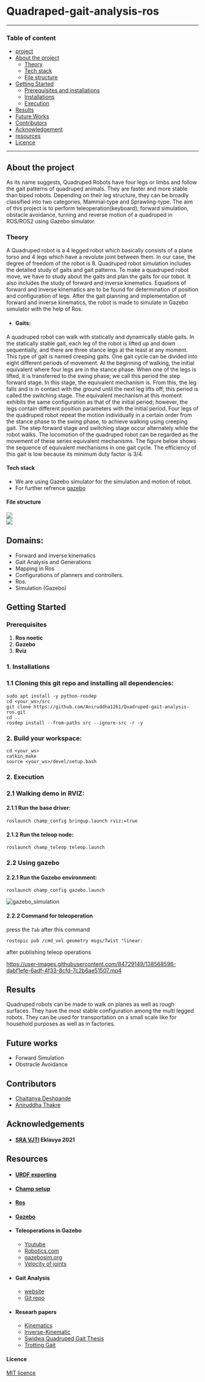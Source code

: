 # Quadraped-gait-analysis-ros
---

### Table of content
- [project]()
- [About the project](#about-the-project)
    - [Theory](#theory)
    - [Tech stack](#tech-stack)
    - [File structure](#file-structure) 
- [Getting Started](#getting-started)
   - [Prerequisites and installations](#prerequisites)
   - [Installations](#1-installations)
   - [Execution](#2-execution)
- [Results](#results)
- [Future Works](#future-works)
- [Contributors](#contributors)
- [Acknowledgement](#acknowledgements)
- [resources](#resources)
- [Licence](#licence)
---
## About the project
As its name suggests, Quadruped Robots have four legs or limbs and follow the gait patterns of quadruped animals. They are faster and more stable than biped robots. Depending on their leg structure, they can be broadly classified into two categories, Mammal-type and Sprawling-type.
The aim of this project is to perform teleoperation(keyboard), forward simulation, obstacle avoidance, turning and reverse motion of a quadruped in ROS/ROS2 using Gazebo simulator.
### Theory
   A Quadruped robot is a 4 legged robot which basically consists of a plane torso and 4 legs which have a revolute joint between them. In our case, the degree of freedom of the robot is 8. Quadruped robot simulation includes the detailed study of gaits and gait patterns. To make a quadruped robot move, we have to study about the gaits and plan the gaits for our tobot. It also includes the study of forward and inverse kinematics. Equations of forward and inverse kinematics are to be found for determination of position and configuration of legs. After the gait planning and implementation of forward and inverse kinematics, the robot is made to simulate in Gazebo simulator with the help of Ros.  
- #### Gaits:  
A quadruped robot can walk with statically and dynamically stable gaits. In the statically stable gait, each leg of the robot is lifted up and down sequentially, and there are three stance legs at the least at any moment. This type of gait is named creeping gaits. One gait cycle can be divided into eight different periods of movement. At the beginning of walking, the initial equivalent where four legs are in the stance phase. When one of the legs is lifted, it is transferred to the swing phase; we call this period the step forward stage. In this stage, the equivalent mechanism is. From this, the leg falls and is in contact with the ground until the next leg lifts off; this period is called the switching stage. The equivalent mechanism at this moment exhibits the same configuration as that of the initial period; however, the legs contain different position parameters with the initial period. Four legs of the quadruped robot repeat the motion individually in a certain order from the stance phase to the swing phase, to achieve walking using creeping gait. The step forward stage and switching stage occur alternately while the robot walks. The locomotion of the quadruped robot can be regarded as the movement of these series equivalent mechanisms. The figure below shows the sequence of equivalent mechanisms in one gait cycle. The efficiency of this gait is low because its minimum duty factor is 3/4.
#### Tech stack
 - We are using Gazebo simulator for the simulation and motion of robot.
 - For further refrence [gazebo](http://gazebosim.org/)
#### File structure 
 ![](https://github.com/Aniruddha1261/Quadruped-gait-analysis-ros/blob/9f77b1ad9f48fbf106736620f9b0c5b711b95bee/img%20and%20video%20after%20teleop/Tree1.PNG)  
 ![](https://github.com/Aniruddha1261/Quadruped-gait-analysis-ros/blob/9f77b1ad9f48fbf106736620f9b0c5b711b95bee/img%20and%20video%20after%20teleop/Tree2.PNG)

    
## Domains:
- Forward and inverse kinematics 
- Gait Analysis and Generations
- Mapping in Ros
- Configurations of planners and controllers.
- Ros.
- Simulation (Gazebo)

## Getting Started
### Prerequisites
1. **Ros noetic**
2. **Gazebo**
3. **Rviz**
### 1. Installations

   ### 1.1 Cloning this git repo and installing all dependencies:
     
    sudo apt install -y python-rosdep
    cd <your_ws>/src
    git clone https://github.com/Aniruddha1261/Quadruped-gait-analysis-ros.git
    cd ..
    rosdep install --from-paths src --ignore-src -r -y
  
 ###  2. Build your workspace: 
    cd <your_ws>
    catkin_make
    source <your_ws>/devel/setup.bash


### 2. Execution
   ### 2.1 Walking demo in RVIZ:

#### 2.1.1 Run the base driver:

    roslaunch champ_config bringup.launch rviz:=true

#### 2.1.2 Run the teleop node:

    roslaunch champ_teleop teleop.launch

### 2.2 Using gazebo
#### 2.2.1 Run the Gazebo environment:

    roslaunch champ_config gazebo.launch 
![gazebo_simulation](https://github.com/Aniruddha1261/Quadruped-gait-analysis-ros/blob/f9d751f21d9cd5b621717ff34094627b9a2b8f81/img%20and%20video%20after%20teleop/Screenshot%20from%202021-10-22%2013-53-54.png)

#### 2.2.2 Command for teleoperation
press the ```Tab``` after this command  

    rostopic pub /cmd_vel geometry msgs/Twist "linear:
after publishing teleop operations

https://user-images.githubusercontent.com/84729149/138568596-dabf1efe-6adf-4f33-8cfd-7c2b6ae51507.mp4


## Results 
Quadruped robots can be made to walk on planes as well as rough surfaces. They have the most stable configuration among the multi legged robots.
They can be used for transportation on a small scale like for household purposes as well as in factories.
## Future works
- Forward Simulation
- Obstracle Avoidance
## Contributors
- [Chaitanya Deshpande](https://github.com/ChaitanyaSRA)
- [Aniruddha Thakre](https://github.com/Aniruddha1261)
## Acknowledgements 
- #### [SRA VJTI](https://sravjti.in/) Eklavya 2021
## Resources

- #### [URDF exporting](https://youtu.be/T7X_p_KMwus)
- #### [Champ setup](https://github.com/chvmp/champ_teleop)
- #### [Ros](https://www.ros.org/)
- #### [Gazebo](http://gazebosim.org/)
- #### Teleoperations in Gazebo
   - [Youtube](https://www.youtube.com/watch?v=ufYxkNnEFYw)
   - [Robotics.com](https://www.generationrobots.com/blog/en/robotic-simulation-scenarios-with-gazebo-and-ros/)
   - [gazebosim.org](http://gazebosim.org/tutorials?tut=set_velocity)
   - [Velocity of joints](https://youtube.com/playlist?list=PLK0b4e05Lnzah3QAIsdb0JxAY21YypdZl)
- #### Gait Analysis
   - [website](https://cjme.springeropen.com/articles/10.1186/s10033-019-0321-2)
   - [Git repo](https://github.com/chaitravi-ce/Eklavya-QuadrupedMotionSimulation)
- #### Researh papers
   - [Kinematics](https://github.com/Aniruddha1261/Quadruped-gait-analysis-ros/blob/c4bb1e4bbac1265e0eeed3668f1c279e53175240/Resources/4c1fa16c13baef9e3102007eb48ca039-1.pdf)
   - [Inverse-Kinematic](https://github.com/Aniruddha1261/Quadruped-gait-analysis-ros/blob/c4bb1e4bbac1265e0eeed3668f1c279e53175240/Resources/Inverse-Kinematic-Analysis-Of-A-Quadruped-Robot.pdf)
   - [Swidwa Quadruped Gait Thesis](https://github.com/Aniruddha1261/Quadruped-gait-analysis-ros/blob/c4bb1e4bbac1265e0eeed3668f1c279e53175240/Resources/Swidwa_Quadruped_Gait_Thesis-2.pdf)
   - [Trotting Gait](https://github.com/Aniruddha1261/Quadruped-gait-analysis-ros/blob/c4bb1e4bbac1265e0eeed3668f1c279e53175240/Resources/TrottingGaitPlanningandImplementationforaLittleQuadrupedRobot.pdf)
#### Licence
[MIT licence](https://opensource.org/licenses/MIT)
